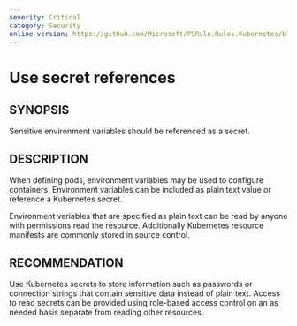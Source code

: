 ```yaml
---
severity: Critical
category: Security
online version: https://github.com/Microsoft/PSRule.Rules.Kubernetes/blob/main/docs/rules/en/Kubernetes.Pod.Secrets.md
---
```


# Use secret references

## SYNOPSIS

Sensitive environment variables should be referenced as a secret.

## DESCRIPTION

When defining pods, environment variables may be used to configure containers.
Environment variables can be included as plain text value or reference a Kubernetes secret.

Environment variables that are specified as plain text can be read by anyone with permissions read the resource.
Additionally Kubernetes resource manifests are commonly stored in source control.

## RECOMMENDATION

Use Kubernetes secrets to store information such as passwords or connection strings that contain sensitive data instead of plain text.
Access to read secrets can be provided using role-based access control on an as needed basis separate from reading other resources.
